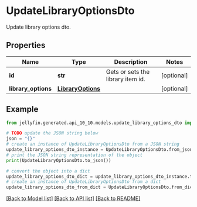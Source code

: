 # UpdateLibraryOptionsDto

Update library options dto.

## Properties

Name | Type | Description | Notes
------------ | ------------- | ------------- | -------------
**id** | **str** | Gets or sets the library item id. | [optional] 
**library_options** | [**LibraryOptions**](LibraryOptions.md) |  | [optional] 

## Example

```python
from jellyfin.generated.api_10_10.models.update_library_options_dto import UpdateLibraryOptionsDto

# TODO update the JSON string below
json = "{}"
# create an instance of UpdateLibraryOptionsDto from a JSON string
update_library_options_dto_instance = UpdateLibraryOptionsDto.from_json(json)
# print the JSON string representation of the object
print(UpdateLibraryOptionsDto.to_json())

# convert the object into a dict
update_library_options_dto_dict = update_library_options_dto_instance.to_dict()
# create an instance of UpdateLibraryOptionsDto from a dict
update_library_options_dto_from_dict = UpdateLibraryOptionsDto.from_dict(update_library_options_dto_dict)
```
[[Back to Model list]](../README.md#documentation-for-models) [[Back to API list]](../README.md#documentation-for-api-endpoints) [[Back to README]](../README.md)


